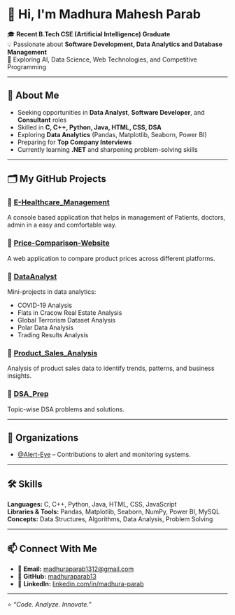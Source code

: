 # 👋 Hi, I'm Madhura Mahesh Parab  

🎓 **Recent B.Tech CSE (Artificial Intelligence) Graduate**  
💡 Passionate about **Software Development, Data Analytics and Database Management**  
🚀 Exploring AI, Data Science, Web Technologies, and Competitive Programming  

---

## 📌 About Me
-  Seeking opportunities in **Data Analyst**, **Software Developer**, and **Consultant** roles  
-  Skilled in **C, C++, Python, Java, HTML, CSS, DSA**  
-  Exploring **Data Analytics** (Pandas, Matplotlib, Seaborn, Power BI)  
-  Preparing for **Top Company Interviews**  
-  Currently learning **.NET** and sharpening problem-solving skills  

---

## 🗂 My GitHub Projects

### 🔹 [E-Healthcare_Management](https://github.com/madhuraparab13/E-Healthcare_Management)
A console based application that helps in management of Patients, doctors, admin in a easy and comfortable way.

### 🔹 [Price-Comparison-Website](https://github.com/madhuraparab13/Price-Comparison-Website)
A web application to compare product prices across different platforms.

### 🔹 [DataAnalyst](https://github.com/madhuraparab13/DataAnalyst)
Mini-projects in data analytics:
- COVID-19 Analysis
- Flats in Cracow Real Estate Analysis
- Global Terrorism Dataset Analysis
- Polar Data Analysis
- Trading Results Analysis

### 🔹 [Product_Sales_Analysis](https://github.com/madhuraparab13/Product_Sales_Analysis)
Analysis of product sales data to identify trends, patterns, and business insights.

### 🔹 [DSA_Prep](https://github.com/madhuraparab13/DSA_Prep)
Topic-wise DSA problems and solutions.

---

## 🏢 Organizations
- [@Alert-Eye](https://github.com/Alert-Eye) – Contributions to alert and monitoring systems.

---

## 🛠 Skills
**Languages:** C, C++, Python, Java, HTML, CSS, JavaScript  
**Libraries & Tools:** Pandas, Matplotlib, Seaborn, NumPy, Power BI, MySQL  
**Concepts:** Data Structures, Algorithms, Data Analysis, Problem Solving  

---

## 📫 Connect With Me
- 📧 **Email:** [madhuraparab1312@gmail.com](mailto:madhuraparab1312@gmail.com)  
- 🐙 **GitHub:** [madhuraparab13](https://github.com/madhuraparab13)  
- 💼 **LinkedIn:** [linkedin.com/in/madhura-parab](https://www.linkedin.com/in/madhura-parab/)  

---

⭐ *“Code. Analyze. Innovate.”*  
